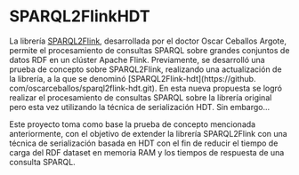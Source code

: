 # SPARQL2FlinkHDT

La librería [SPARQL2Flink](https://github.com/oscarceballos/sparql2flink), desarrollada 
por el doctor Oscar Ceballos Argote, permite el procesamiento de consultas SPARQL sobre grandes conjuntos de 
datos  RDF en un clúster Apache Flink. Previamente, se desarrolló una prueba de concepto sobre SPARQL2Flink, 
realizando una actualización de la librería, a la que se denominó [SPARQL2Flink-hdt](https://github.
com/oscarceballos/sparql2flink-hdt.git). En esta nueva propuesta se logró realizar el procesamiento de consultas SPARQL 
sobre la librería original pero esta vez utilizando la técnica de serialización HDT. Sin embargo...

Este proyecto toma como base la prueba de concepto mencionada anteriormente, con el objetivo de extender la 
librería SPARQL2Flink con una técnica de serialización basada en HDT con el fin de reducir el 
tiempo de carga del RDF dataset en memoria RAM y los tiempos de respuesta de una consulta SPARQL.


[//]: # (## References)

[//]: # (O. Ceballos, C. A. R. Restrepo, M. C. Pabón, A. M. Castillo, and O. Corcho, “Sparql2flink: Evaluation of sparql queries on apache flink,” Applied Sciences &#40;Switzerland&#41;, vol. 11, no. 15, 2021.)

[//]: # ()
[//]: # (O. Ceballos, “Sparql2flink library,” https://github.com/oscarceballos/sparql2flink, mar 2018,)

[//]: # ([Online; accessed March 24, 2020]. [Online]. Available: https://github.com/oscarceballos/sparql2flink)